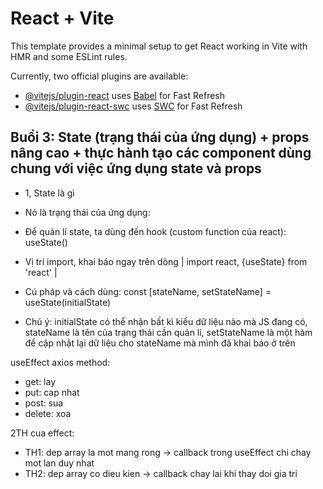 # React + Vite

This template provides a minimal setup to get React working in Vite with HMR and some ESLint rules.

Currently, two official plugins are available:

- [@vitejs/plugin-react](https://github.com/vitejs/vite-plugin-react/blob/main/packages/plugin-react/README.md) uses [Babel](https://babeljs.io/) for Fast Refresh
- [@vitejs/plugin-react-swc](https://github.com/vitejs/vite-plugin-react-swc) uses [SWC](https://swc.rs/) for Fast Refresh


## Buổi 3: State (trạng thái của ứng dụng) + props nâng cao + thực hành tạo các component dùng chung với việc ứng dụng state và props

* 1, State là gì
- Nó là trạng thái của ứng dụng: 
- Để quản lí state, ta dùng đến hook (custom function của react): useState()

- Vị trí import, khai báo ngay trên dòng | import react, {useState} from 'react' |
- Cú pháp và cách dùng: const [stateName, setStateName] = useState(initialState)
 * Chú ý: initialState có thể nhận bất kì kiểu dữ liệu nào mà JS đang có, stateName là tên của trạng thái cần quản lí, setStateName là một hàm để cập nhật lại dữ liệu cho stateName mà mình đã khai báo ở trên

 useEffect
 axios method:
 - get: lay
 - put: cap nhat
 - post: sua
 - delete: xoa

 2TH cua effect:
 - TH1: dep array la mot mang rong -> callback trong useEffect chi chay mot lan duy nhat
 - TH2: dep array co dieu kien -> callback chay lai khi thay doi gia tri